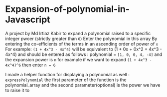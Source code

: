 # Expansion-of-polynomial-in-Javascript
A project by Md Irtiaz Kabir to expand a polynomial raised to a specific integer pwoer (strictly greater than `0`)
Enter the polynomial in this array
By entering the co-efficients of the terms in an ascending order of power of `x`
For example: `(1 + 4x^3 - 4x^4)` will be equivalent to (1 + 0x + 0x^2 + 4x^3 - 4x^4)
and should be entered as follows : 
 									polynomial = `[1, 0, 0, 4, -4]`
and the expansion power is `n`
for example if we want to expand `(1 + 4x^3 - 4x^4)^6` then enter `n = 6`

I made a helper function for displaying a polynomial as well : `expressPolynomial`
the first parameter of the function is the polynomial_array and the second parameter(optional) is the power we have to raise it to

